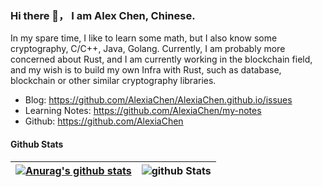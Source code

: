 ### Hi there 👋， I am Alex Chen, Chinese.

In my spare time, I like to learn some math, but I also know some cryptography, C/C++, Java, Golang. Currently, I am probably more concerned about Rust, and I am currently working in the blockchain field, and my wish is to build my own Infra with Rust, such as database, blockchain or other similar cryptography libraries.

* Blog: https://github.com/AlexiaChen/AlexiaChen.github.io/issues
* Learning Notes: https://github.com/AlexiaChen/my-notes
* Github: https://github.com/AlexiaChen

#### Github Stats

| [![Anurag's github stats](https://github-readme-stats.vercel.app/api?username=AlexiaChen&theme=gruvbox)](https://github.com/anuraghazra/github-readme-stats) | ![github Stats](https://github-profile-summary-cards.vercel.app/api/cards/most-commit-language?username=AlexiaChen&theme=dracula) |
| ------------------------------------------------------------ | ------------------------------------------------------------ |



